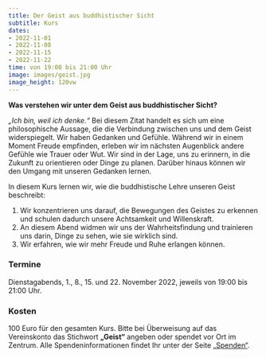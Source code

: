 ```yaml
---
title: Der Geist aus buddhistischer Sicht
subtitle: Kurs
dates:
- 2022-11-01
- 2022-11-08
- 2022-11-15
- 2022-11-22
time: von 19:00 bis 21:00 Uhr
image: images/geist.jpg
image_height: 120vw
---
```

**Was verstehen wir unter dem Geist aus buddhistischer Sicht?**

*„Ich bin, weil ich denke.“* Bei diesem Zitat handelt es sich um eine philosophische Aussage, die die Verbindung zwischen uns und dem Geist widerspiegelt. Wir haben Gedanken und Gefühle. Während wir in einem Moment Freude empfinden, erleben wir im nächsten Augenblick andere Gefühle wie Trauer oder Wut. Wir sind in der Lage, uns zu erinnern, in die Zukunft zu orientieren oder Dinge zu planen. Darüber hinaus können wir den Umgang mit unseren Gedanken lernen.

In diesem Kurs lernen wir, wie die buddhistische Lehre unseren Geist beschreibt:

1. Wir konzentrieren uns darauf, die Bewegungen des Geistes zu erkennen und schulen dadurch unsere Achtsamkeit und Willenskraft.
2. An diesem Abend widmen wir uns der Wahrheitsfindung und trainieren uns darin, Dinge zu sehen, wie sie wirklich sind.
3. Wir erfahren, wie wir mehr Freude und Ruhe erlangen können.

### Termine

Dienstagabends, 1., 8., 15. und 22. November 2022, jeweils von 19:00 bis 21:00 Uhr.

### Kosten

100 Euro für den gesamten Kurs. Bitte bei Überweisung auf das Vereinskonto das Stichwort **„Geist“** angeben oder spendet vor Ort im Zentrum. Alle Spendeninformationen findet Ihr unter der Seite [„Spenden“](spenden.html).
